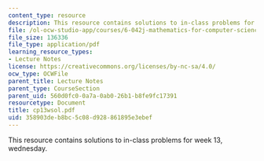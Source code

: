```yaml
---
content_type: resource
description: This resource contains solutions to in-class problems for week 13, wednesday.
file: /ol-ocw-studio-app/courses/6-042j-mathematics-for-computer-science-fall-2005/358903deb8bc5c08d928861895e3ebef_cp13wsol.pdf
file_size: 136336
file_type: application/pdf
learning_resource_types:
- Lecture Notes
license: https://creativecommons.org/licenses/by-nc-sa/4.0/
ocw_type: OCWFile
parent_title: Lecture Notes
parent_type: CourseSection
parent_uid: 560d0fc0-0a7a-0ab0-26b1-b8fe9fc17391
resourcetype: Document
title: cp13wsol.pdf
uid: 358903de-b8bc-5c08-d928-861895e3ebef
---
```

This resource contains solutions to in-class problems for week 13, wednesday.